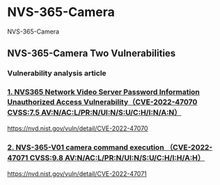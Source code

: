 # NVS-365-Camera
NVS-365-Camera


## NVS-365-Camera Two Vulnerabilities
### Vulnerability analysis article


### [1. NVS365 Network Video Server Password Information Unauthorized Access Vulnerability（CVE-2022-47070 CVSS:7.5 AV:N/AC:L/PR:N/UI:N/S:U/C:H/I:N/A:N）](https://github.com/Sylon001/NVS-365-Camera/tree/master/NVS365%20Network%20Video%20Server%20Password%20Information%20Unauthorized%20Access%20Vulnerability)
https://nvd.nist.gov/vuln/detail/CVE-2022-47070
### [2. NVS-365-V01 camera command execution （CVE-2022-47071 CVSS:9.8 AV:N/AC:L/PR:N/UI:N/S:U/C:H/I:H/A:H）](https://github.com/Sylon001/NVS-365-Camera/tree/master/NVS-365-V01%20camera%20command%20execution)
https://nvd.nist.gov/vuln/detail/CVE-2022-47071

